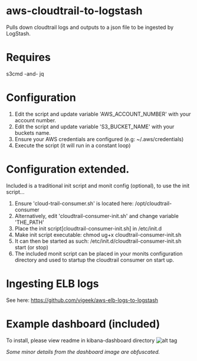 # aws-cloudtrail-to-logstash
Pulls down cloudtrail logs and outputs to a json file to be ingested by LogStash.

# Requires
s3cmd -and- jq

# Configuration

1. Edit the script and update variable 'AWS_ACCOUNT_NUMBER' with your account number.
2. Edit the script and update variable 'S3_BUCKET_NAME' with your buckets name.
3. Ensure your AWS credentials are configured (e.g:  ~/.aws/credentials)
4. Execute the script (it will run in a constant loop)

# Configuration extended.
Included is a traditional init script and monit config (optional), to use the init script...

1. Ensure 'cloud-trail-consumer.sh' is located here:  /opt/cloudtrail-consumer
2. Alternatively, edit 'cloudtrail-consumer-init.sh' and change variable 'THE_PATH'
3. Place the init script[cloudtrail-consumer-init.sh] in /etc/init.d
4. Make init script executable:  chmod ug+x cloudtrail-consumer-init.sh
5. It can then be started as such:  /etc/init.d/cloudtrail-consumer-init.sh start (or stop)
6. The included monit script can be placed in your monits configuration directory and used to startup the cloudtrail consumer on start up.

# Ingesting ELB logs
See here:  https://github.com/vigeek/aws-elb-logs-to-logstash

# Example dashboard (included)
To install, please view readme in kibana-dashboard directory
![alt tag](https://github.com/vigeek/aws-cloudtrail-to-logstash/blob/master/kibana-dashboard/dashboard-partial-ss.png)

*Some minor details from the dashboard image are obfuscated.*
